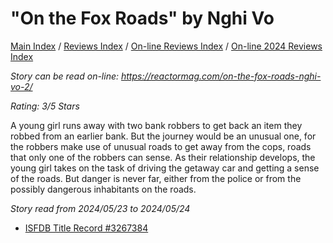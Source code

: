 # "On the Fox Roads" by Nghi Vo

[Main Index](../../../README.md) / [Reviews Index](../../README.md) / [On-line Reviews Index](../README.md) / [On-line 2024 Reviews Index](README.md)

*Story can be read on-line: <https://reactormag.com/on-the-fox-roads-nghi-vo-2/>*

*Rating: 3/5 Stars*

A young girl runs away with two bank robbers to get back an item they robbed from an earlier bank. But the journey would be an unusual one, for the robbers make use of unusual roads to get away from the cops, roads that only one of the robbers can sense. As their relationship develops, the young girl takes on the task of driving the getaway car and getting a sense of the roads. But danger is never far, either from the police or from the possibly dangerous inhabitants on the roads.

*Story read from 2024/05/23 to 2024/05/24*

- [ISFDB Title Record #3267384](https://www.isfdb.org/cgi-bin/title.cgi?3267384)
